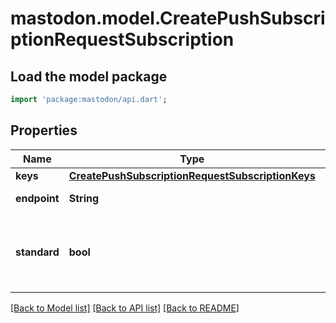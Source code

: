 # mastodon.model.CreatePushSubscriptionRequestSubscription

## Load the model package
```dart
import 'package:mastodon/api.dart';
```

## Properties
Name | Type | Description | Notes
------------ | ------------- | ------------- | -------------
**keys** | [**CreatePushSubscriptionRequestSubscriptionKeys**](CreatePushSubscriptionRequestSubscriptionKeys.md) |  | [optional] 
**endpoint** | **String** | The endpoint URL that is called when a notification event occurs. | [optional] 
**standard** | **bool** | Follow standardized webpush (RFC8030+RFC8291+RFC8292) ? Else follow legacy webpush (unpublished version, 4th draft of RFC8291 and 1st draft of RFC8292). Defaults to false. | [optional] 

[[Back to Model list]](../README.md#documentation-for-models) [[Back to API list]](../README.md#documentation-for-api-endpoints) [[Back to README]](../README.md)


